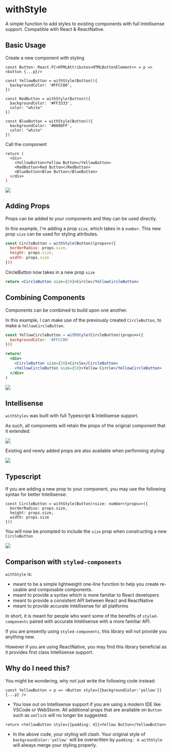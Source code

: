# withStyle

A simple function to add styles to existing components with full Intellisense support. Compatible with React & ReactNative.

## Basic Usage

Create a new component with styling
```tsx
const Button: React.FC<HTMLAttributes<HTMLButtonElement>> = p => <button {...p}/>

const YellowButton = withStyle(Button)({
  backgroundColor: '#FFCC00',
})

const RedButton = withStyle(Button)({
  backgroundColor: '#FF3333',
  color: "white"
})

const BlueButton = withStyle(Button)({
  backgroundColor: '#0088FF',
  color: "white"
})
```

Call the component
```tsx
return (
  <div>
    <YellowButton>Yellow Button</YellowButton>
    <RedButton>Red Button</RedButton>
    <BlueButton>Blue Button</BlueButton>
  </div>
)
```

![](https://i.imgur.com/fgN5aFs.png)

## Adding Props

Props can be added to your components and they can be used directly.

In this example, I'm adding a prop `size`, which takes in a `number`. This new prop `size` can be used for styling attributes.

```jsx
const CircleButton = withStyle(Button)(props=>({
  borderRadius: props.size,
  height: props.size,
  width: props.size
}))
```

CircleButton now takes in a new prop `size`
```jsx
return <CircleButton size={50}>Circle</YellowCircleButton>
```

## Combining Components

Components can be combined to build upon one another.

In this example, I can make use of the previously created `CircleButton`, to make a `YellowCircleButton`.

```jsx
const YellowCircleButton = withStyle(CircleButton)(props=>({
  backgroundColor: '#FFCC00'
}))
```

```jsx
return( 
  <div>
    <CircleButton size={50}>Circle</CircleButton>
    <YellowCircleButton size={50}>Yellow Circle</YellowCircleButton>
  </div>
)
```

![](https://i.imgur.com/iheAy1T.png)

## Intellisense

`withStyles` was built with full Typescript & Intellisense support.

As such, all components will retain the props of the original component that it extended:

![](https://i.imgur.com/9eQHzlW.gif)

Existing and newly added props are also available when performing styling:

![](https://i.imgur.com/yRVOGJd.gif)

## Typescript

If you are adding a new prop to your component, you may use the following syntax for better Intellisense:

```tsx
const CircleButton = withStyle(Button)<size: number>(props=>({
  borderRadius: props.size,
  height: props.size,
  width: props.size
}))
```

You will now be prompted to include the `size` prop when constructing a new `CircleButton`

![](https://i.imgur.com/nSQl0qx.gif)

## Comparison with `styled-components`

`withStyle` is: 
- meant to be a simple lightweight one-line function to help you create re-usable and composable components.
- meant to provide a syntax which is more familiar to React developers
- meant to provide a consistent API between React and ReactNative
- meant to provide accurate Intellisense for all platforms

In short, it is meant for people who want some of the benefits of `styled-components` paired with accurate Intellisense with a more familiar API.

If you are presently using `styled-components`, this library will not provide you anything new.

However if you are using ReactNative, you may find this library beneficial as it provides first class Intellisense support.

## Why do I need this?

You might be wondering, why not just write the following code instead:

```tsx
const YellowButton = p => <Button style={{backgroundColor:'yellow'}} {...p} />
```

- You lose out on Intellisense support if you are using a modern IDE like VSCode or WebStorm. All additional props that are available on `Button` such as `onClick` will no longer be suggested.

```tsx
return <YellowButton style={{padding: 4}}>Yellow Button</YellowButton>
```
- In the above code, your styling will clash. Your original style of `backgroundColor:'yellow'` will be overwritten by `padding: 4`. `withStyle` will always merge your styling properly.
